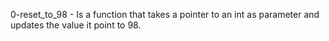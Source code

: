 0-reset_to_98 - Is a function that takes a pointer to an int as parameter and updates the value it point to 98.
